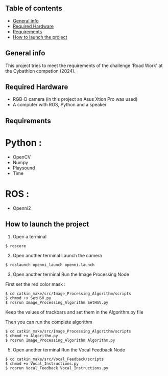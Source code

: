 ## Table of contents
* [General info](#general-info)
* [Required Hardware](#required-hardware)
* [Requirements](#requirements)
* [How to launch the project](#how-to-launch-the-project)

## General info
This project tries to meet the requirements of the challenge 'Road Work' at the Cybathlon competion (2024).
	
## Required Hardware
* RGB-D camera (in this project an Asus Xtion Pro was used)
* A computer with ROS, Python and a speaker

## Requirements
# Python :
* OpenCV
* Numpy
* Playsound
* Time

# ROS :
* Openni2

## How to launch the project
1. Open a terminal
```
$ roscore
```

2. Open another terminal
Launch the camera
```
$ roslaunch openni_launch openni.launch
```

3. Open another terminal
Run the Image Processing Node

First set the red color mask :
```
$ cd catkin_make/src/Image_Processing_Algorithm/scripts
$ chmod +x SetHSV.py
$ rosrun Image_Processing_Algorithm SetHSV.py
```
Keep the values of trackbars and set them in the Algorithm.py file

Then you can run the complete algorithm
```
$ cd catkin_make/src/Image_Processing_Algorithm/scripts
$ chmod +x Algorithm.py
$ rosrun Image_Processing_Algorithm Algorithm.py
```

5. Open another terminal
Run the Vocal Feedback Node

```
$ cd catkin_make/src/Vocal_Feedback/scripts
$ chmod +x Vocal_Instructions.py
$ rosrun Vocal_Feedback Vocal_Instructions.py
```